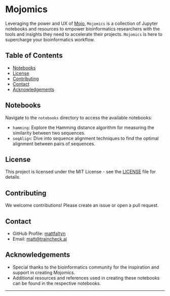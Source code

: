 # Mojomics

Leveraging the power and UX of [Mojo](https://github.com/modularml/mojo), `Mojomics` is a collection of Jupyter notebooks and resources to empower bioinformatics researchers with the tools and insights they need to accelerate their projects. `Mojomics` is here to supercharge your bioinformatics workflow.

## Table of Contents
- [Notebooks](#notebooks)
- [License](#license)
- [Contributing](#contributing)
- [Contact](#contact)
- [Acknowledgements](#acknowledgements)


## Notebooks
Navigate to the `notebooks` directory to access the available notebooks:

- `hamming`: Explore the Hamming distance algorithm for measuring the similarity between two sequences.
- `seqAlign`: Dive into sequence alignment techniques to find the optimal alignment between pairs of sequences.

## License

This project is licensed under the MIT License - see the [LICENSE](LICENSE) file for details.

## Contributing

We welcome contributions! Please create an issue or open a pull request.

## Contact

- GitHub Profile: [mattfaltyn](https://github.com/mattfaltyn)
- Email: matt@traincheck.ai

## Acknowledgements

- Special thanks to the bioinformatics community for the inspiration and support in creating Mojomics.
- Additional resources and references used in creating these notebooks can be found in the respective notebooks.

---
